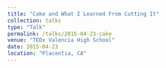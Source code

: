 ```yaml
---
title: "Cake and What I Learned From Cutting It"
collection: talks
type: "Talk"
permalink: /talks/2015-04-23-cake
venue: "TEDx Valencia High School"
date: 2015-04-23
location: "Placentia, CA"
---
```


<!-- This is a description of your talk, which is a markdown files that can be all markdown-ified like any other post. Yay markdown! -->

